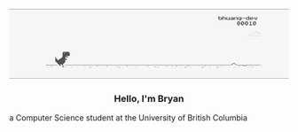 <p align="center">
  <img src="https://github.com/bhuang-dev/bhuang-dev/blob/main/Banner%20GIF%20V4.gif" width="750" title="preview">
</p>

<h3 align="center">Hello, I'm Bryan</h3>
<h7 align="center"> a Computer Science student at the University of British Columbia </h7>


